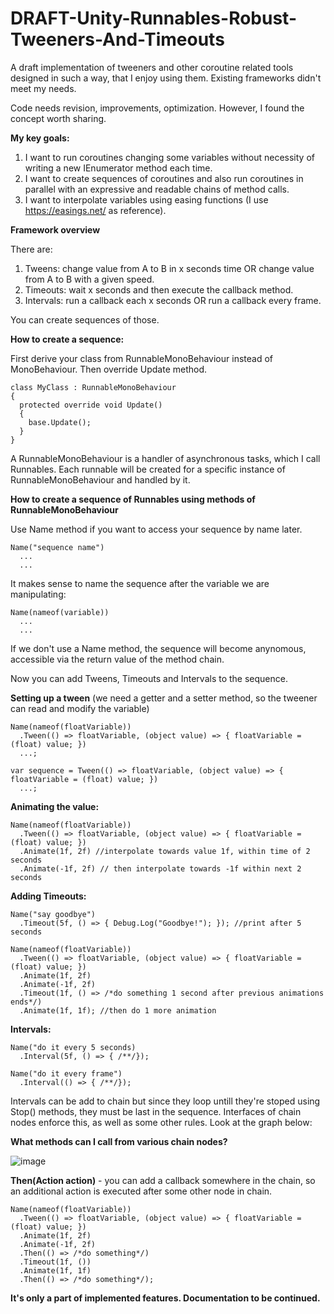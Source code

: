 # DRAFT-Unity-Runnables-Robust-Tweeners-And-Timeouts

A draft implementation of tweeners and other coroutine related tools designed in such a way, that I enjoy using them. Existing frameworks didn't meet my needs.

Code needs revision, improvements, optimization. However, I found the concept worth sharing.

**My key goals:**

1. I want to run coroutines changing some variables without necessity of writing a new IEnumerator method each time.
2. I want to create sequences of coroutines and also run coroutines in parallel with an expressive and readable chains of method calls.
3. I want to interpolate variables using easing functions (I use https://easings.net/ as reference).

**Framework overview**

There are:
1. Tweens: change value from A to B in x seconds time OR change value from A to B with a given speed.
2. Timeouts: wait x seconds and then execute the callback method.
3. Intervals: run a callback each x seconds OR run a callback every frame.

You can create sequences of those.

**How to create a sequence:**

First derive your class from RunnableMonoBehaviour instead of MonoBehaviour.
Then override Update method.

```
class MyClass : RunnableMonoBehaviour
{
  protected override void Update()
  {
    base.Update();
  }
}
```
A RunnableMonoBehaviour is a handler of asynchronous tasks, which I call Runnables.
Each runnable will be created for a specific instance of RunnableMonoBehaviour and handled by it.


**How to create a sequence of Runnables using methods of RunnableMonoBehaviour**

Use Name method if you want to access your sequence by name later.

```
Name("sequence name")
  ...
  ...
```
It makes sense to name the sequence after the variable we are manipulating:
```
Name(nameof(variable))
  ...
  ...
```
If we don't use a Name method, the sequence will become anynomous, accessible via the return value of the method chain.

Now you can add Tweens, Timeouts and Intervals to the sequence.

**Setting up a tween** (we need a getter and a setter method, so the tweener can read and modify the variable)
```
Name(nameof(floatVariable))
  .Tween(() => floatVariable, (object value) => { floatVariable = (float) value; })
  ...;

var sequence = Tween(() => floatVariable, (object value) => { floatVariable = (float) value; })
  ...;
```
**Animating the value:**

```  
Name(nameof(floatVariable))
  .Tween(() => floatVariable, (object value) => { floatVariable = (float) value; })
  .Animate(1f, 2f) //interpolate towards value 1f, within time of 2 seconds 
  .Animate(-1f, 2f) // then interpolate towards -1f within next 2 seconds
```

**Adding Timeouts:**

```
Name("say goodbye")
  .Timeout(5f, () => { Debug.Log("Goodbye!"); }); //print after 5 seconds
```
```
Name(nameof(floatVariable))
  .Tween(() => floatVariable, (object value) => { floatVariable = (float) value; })
  .Animate(1f, 2f) 
  .Animate(-1f, 2f) 
  .Timeout(1f, () => /*do something 1 second after previous animations ends*/)
  .Animate(1f, 1f); //then do 1 more animation
```
**Intervals:**

```
Name("do it every 5 seconds)
  .Interval(5f, () => { /**/});
```
```
Name("do it every frame")
  .Interval(() => { /**/});
```

Intervals can be add to chain but since they loop untill they're stoped using Stop() methods, they must be last in the sequence.
Interfaces of chain nodes enforce this, as well as some other rules. Look at the graph below:

**What methods can I call from various chain nodes?**

![image](https://github.com/michaladamcichy/DRAFT-Unity-Runnables-Robust-Tweeners-And-Timeouts/assets/33597927/cb11d45f-887a-47a2-9df4-514194840939)

**Then(Action action)** - you can add a callback somewhere in the chain, so an additional action is executed after some other node in chain.

```
Name(nameof(floatVariable))
  .Tween(() => floatVariable, (object value) => { floatVariable = (float) value; })
  .Animate(1f, 2f) 
  .Animate(-1f, 2f)
  .Then(() => /*do something*/) 
  .Timeout(1f, ())
  .Animate(1f, 1f)
  .Then(() => /*do something*/);
```

**It's only a part of implemented features.
Documentation to be continued.**

